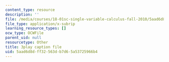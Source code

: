 ```yaml
---
content_type: resource
description: ''
file: /media/courses/18-01sc-single-variable-calculus-fall-2010/5aad6d8dff32563db7d65a53725966b4_-MI0b4h3rS0.vtt
file_type: application/x-subrip
learning_resource_types: []
ocw_type: OCWFile
parent_uid: null
resourcetype: Other
title: 3play caption file
uid: 5aad6d8d-ff32-563d-b7d6-5a53725966b4
---
```

